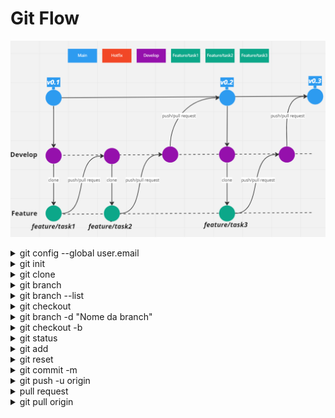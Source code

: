 # Git Flow

![](./assets/git-flow.png)

<details>
<summary>git config --global user.email</summary>

> definir um nome de usuário e endereço de e-mail global 

- Comando: 
    ```cmd
    git config --global user.email "dhiego_ti@hotmail.com"
    ```

![](./assets/git-config.png)

</details>

<details>
<summary>git init</summary>

> Inicia um repositório

- Comando: 
    ```cmd
    git init
    ```

![](./assets/git-init.png)

</details>

<details>
<summary>git clone</summary>

![](./assets/git-clone.png)

</details>

<details>
<summary>git branch</summary>

> `git branch "Nome da branch"` usado para criar uma nova branch

- Comando: 
    ```cmd
    git branch develop
    ```

![](./assets/git-branch.png)

</details>

<details>
<summary>git branch --list</summary>

> Usado obter uma lista de todas as ramificações do controle remoto

- Comando: 
    ```cmd
    git branch --list
    ```

![](./assets/git-branch-list.png)

</details>

<details>
<summary>git checkout</summary>

> O comando `git checkout "nome da branch"` faz a troca entre branches ou restaura arquivos da árvore de trabalho. 

- Comando: 
    ```cmd
    git checkout develop	
    ```

![](./assets/git-checkout.png)

</details>

<details>
<summary>git branch -d "Nome da branch"</summary>

> Use a opção -d se quiser excluir uma branch local.

- Comando: 
    ```cmd
    git branch -d develop
    ```

![](./assets/git-branch-d.png)

</details>

<details>
<summary>git checkout -b</summary>

> Cria uma nova branch e da checkout nela

- Comando: 
    ```cmd
    git checkout -b develop	
    ```

![](./assets/git-checkout-b.png)

</details>

<details>
<summary>git status</summary>

> Lista sua branch atual, os commits atuais e os arquivos modificados

- Comando: 
    ```cmd
    git status
    ```

![](./assets/git-status.png)

</details>

<details>
<summary>git add</summary>

> `git add .` prepara todos os arquivos modificados para serem adicionados ao próximo commit

> `git add "nome do arquivo"` Prepara o arquivo para ser adicionado ao próximo commit

- Comando: 
    ```cmd
    git add .    
    ```

![](./assets/git-add.png)

</details>

<details>
<summary>git reset</summary>

> `git reset .` desprepara todos os arquivos

> `git reset "nome do arquivo"` desprepara um arquivo

- Comando: 
    ```cmd
    git reset .
    ```

![](./assets/git-reset.png)

</details>

<details>
<summary>git commit -m</summary>

> Cria um commit com todos os arquivos preparados

- Comando: 
    ```cmd
    git commit -m "Mensagem"	
    ```

![](./assets/git-commit.png)

</details>

<details>
<summary>git push -u origin</summary>

> Empurra a branch atual para uma branch na origem, dando merge em suas mudanças se tiver permissão para isso

- Comando: 
    ```cmd
    git push -u origin nome-da-branch	
    ```

![](./assets/git-push.png)

</details>

<details>
<summary>pull request</summary>

> Pull request é um mecanismo onde um desenvolvedor pode gerar uma notificação que sinaliza a conclusão do desenvolvimento de uma feature qualquer. Isso permite que todos os envolvidos saibam que precisam fazer o merge do código na branch principal.

![](./assets/git-pr-1.png)
![](./assets/git-pr-2.png)
![](./assets/git-pr-3.png)
![](./assets/git-pr-4.png)
![](./assets/git-pr-5.png)
![](./assets/git-pr-6.png)
![](./assets/git-pr-7.png)
![](./assets/git-pr-8.png)

</details>

<details>
<summary>git pull origin</summary>

> Puxa uma branch na origem para a branch atual, dando merge em suas mudanças

- Comando: 
    ```cmd
    git pull origin nome-da-branch		
    ```

![](./assets/git-pull.png)

</details>